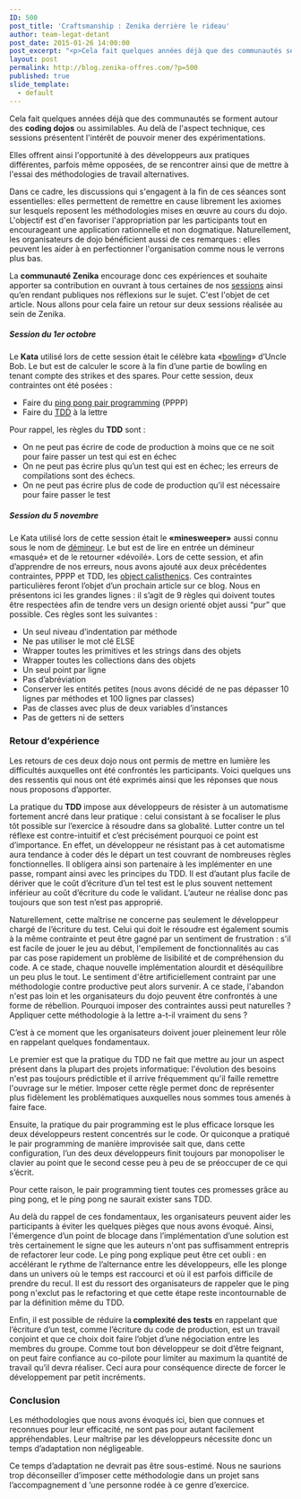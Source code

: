 ```yaml
---
ID: 500
post_title: 'Craftsmanship : Zenika derrière le rideau'
author: team-legat-detant
post_date: 2015-01-26 14:00:00
post_excerpt: "<p>Cela fait quelques années déjà que des communautés se forment autour des <strong>coding dojos</strong> ou assimilables. Au delà de l'aspect technique, ces sessions présentent l'intérêt de pouvoir mener des expérimentations.</p> <p>Elles offrent ainsi l'opportunité à des développeurs aux pratiques différentes, parfois même opposées, de se rencontrer ainsi que de mettre à l'essai des méthodologies de travail alternatives.</p>"
layout: post
permalink: http://blog.zenika-offres.com/?p=500
published: true
slide_template:
  - default
---
```

Cela fait quelques années déjà que des communautés se forment autour des <strong>coding dojos</strong> ou assimilables. Au delà de l'aspect technique, ces sessions présentent l'intérêt de pouvoir mener des expérimentations.

Elles offrent ainsi l'opportunité à des développeurs aux pratiques différentes, parfois même opposées, de se rencontrer ainsi que de mettre à l'essai des méthodologies de travail alternatives.

<!--more-->

Dans ce cadre, les discussions qui s'engagent à la fin de ces séances sont essentielles: elles permettent de remettre en cause librement les axiomes sur lesquels reposent les méthodologies mises en œuvre au cours du dojo. L'objectif est d'en favoriser l'appropriation par les participants tout en encourageant une application rationnelle et non dogmatique. Naturellement, les organisateurs de dojo bénéficient aussi de ces remarques : elles peuvent les aider à en perfectionner l'organisation comme nous le verrons plus bas.

La <strong>communauté Zenika</strong> encourage donc ces expériences et souhaite apporter sa contribution en ouvrant à tous certaines de nos <a href="http://www.meetup.com/Dev4Fun-Paris/">sessions</a> ainsi qu’en rendant publiques nos réflexions sur le sujet. C'est l'objet de cet article. Nous allons pour cela faire un retour sur deux sessions réalisée au sein de Zenika.
<h5>Session du 1er octobre</h5>
Le <strong>Kata</strong> utilisé lors de cette session était le célèbre kata «<a href="http://butunclebob.com/ArticleS.UncleBob.TheBowlingGameKata">bowling</a>» d’Uncle Bob. Le but est de calculer le score à la fin d’une partie de bowling en tenant compte des strikes et des spares. Pour cette session, deux contraintes ont été posées :
<ul>
	<li>Faire du <a href="http://c2.com/cgi/wiki?PairProgrammingPingPongPattern">ping pong pair programming</a> (PPPP)</li>
	<li>Faire du <a href="http://www.butunclebob.com/ArticleS.UncleBob.TheThreeRulesOfTdd">TDD</a> à la lettre</li>
</ul>
Pour rappel, les règles du <strong>TDD</strong> sont :
<ul>
	<li>On ne peut pas écrire de code de production à moins que ce ne soit pour faire passer un test qui est en échec</li>
	<li>On ne peut pas écrire plus qu’un test qui est en échec; les erreurs de compilations sont des échecs.</li>
	<li>On ne peut pas écrire plus de code de production qu’il est nécessaire pour faire passer le test</li>
</ul>
<h5>Session du 5 novembre</h5>
Le Kata utilisé lors de cette session était le <strong>«minesweeper»</strong> aussi connu sous le nom de <a href="http://codingdojo.org/cgi-bin/index.pl?KataMinesweeper">démineur</a>. Le but est de lire en entrée un démineur «masqué» et de le retourner «dévoilé». Lors de cette session, et afin d’apprendre de nos erreurs, nous avons ajouté aux deux précédentes contraintes, PPPP et TDD, les <a href="https://github.com/TheLadders/object-calisthenics">object calisthenics</a>. Ces contraintes particulières feront l’objet d’un prochain article sur ce blog. Nous en présentons ici les grandes lignes : il s’agit de 9 règles qui doivent toutes être respectées afin de tendre vers un design orienté objet aussi “pur” que possible. Ces règles sont les suivantes :
<ul>
	<li>Un seul niveau d’indentation par méthode</li>
	<li>Ne pas utiliser le mot clé ELSE</li>
	<li>Wrapper toutes les primitives et les strings dans des objets</li>
	<li>Wrapper toutes les collections dans des objets</li>
	<li>Un seul point par ligne</li>
	<li>Pas d’abréviation</li>
	<li>Conserver les entités petites (nous avons décidé de ne pas dépasser 10 lignes par méthodes et 100 lignes par classes)</li>
	<li>Pas de classes avec plus de deux variables d’instances</li>
	<li>Pas de getters ni de setters</li>
</ul>
<h3>Retour d’expérience</h3>
Les retours de ces deux dojo nous ont permis de mettre en lumière les difficultés auxquelles ont été confrontés les participants. Voici quelques uns des ressentis qui nous ont été exprimés ainsi que les réponses que nous nous proposons d’apporter.

La pratique du <strong>TDD</strong> impose aux développeurs de résister à un automatisme fortement ancré dans leur pratique : celui consistant à se focaliser le plus tôt possible sur l’exercice à résoudre dans sa globalité. Lutter contre un tel réflexe est contre-intuitif et c’est précisément pourquoi ce point est d’importance. En effet, un développeur ne résistant pas à cet automatisme aura tendance à coder dés le départ un test couvrant de nombreuses règles fonctionnelles. Il obligera ainsi son partenaire à les implémenter en une passe, rompant ainsi avec les principes du TDD. Il est d’autant plus facile de dériver que le coût d’écriture d’un tel test est le plus souvent nettement inférieur au coût d’écriture du code le validant. L’auteur ne réalise donc pas toujours que son test n’est pas approprié.

Naturellement, cette maîtrise ne concerne pas seulement le développeur chargé de l’écriture du test. Celui qui doit le résoudre est également soumis à la même contrainte et peut être gagné par un sentiment de frustration : s'il est facile de jouer le jeu au début, l'empilement de fonctionnalités au cas par cas pose rapidement un problème de lisibilité et de compréhension du code. A ce stade, chaque nouvelle implémentation alourdit et déséquilibre un peu plus le tout. Le sentiment d'être artificiellement contraint par une méthodologie contre productive peut alors survenir. A ce stade, l'abandon n'est pas loin et les organisateurs du dojo peuvent être confrontés à une forme de rébellion. Pourquoi imposer des contraintes aussi peut naturelles ? Appliquer cette méthodologie à la lettre a-t-il vraiment du sens ?

C’est à ce moment que les organisateurs doivent jouer pleinement leur rôle en rappelant quelques fondamentaux.

Le premier est que la pratique du TDD ne fait que mettre au jour un aspect présent dans la plupart des projets informatique: l'évolution des besoins n'est pas toujours prédictible et il arrive fréquemment qu'il faille remettre l'ouvrage sur le métier. Imposer cette règle permet donc de représenter plus fidèlement les problématiques auxquelles nous sommes tous amenés à faire face.

Ensuite, la pratique du pair programming est le plus efficace lorsque les deux développeurs restent concentrés sur le code. Or quiconque a pratiqué le pair programming de manière improvisée sait que, dans cette configuration, l’un des deux développeurs finit toujours par monopoliser le clavier au point que le second cesse peu à peu de se préoccuper de ce qui s’écrit.

Pour cette raison, le pair programming tient toutes ces promesses grâce au ping pong, et le ping pong ne saurait exister sans TDD.

Au delà du rappel de ces fondamentaux, les organisateurs peuvent aider les participants à éviter les quelques pièges que nous avons évoqué. Ainsi, l'émergence d’un point de blocage dans l’implémentation d’une solution est très certainement le signe que les auteurs n'ont pas suffisamment entrepris de refactorer leur code. Le ping pong explique peut être cet oubli : en accélérant le rythme de l’alternance entre les développeurs, elle les plonge dans un univers où le temps est raccourci et où il est parfois difficile de prendre du recul. Il est du ressort des organisateurs de rappeler que le ping pong n'exclut pas le refactoring et que cette étape reste incontournable de par la définition même du TDD.

Enfin, il est possible de réduire la<strong> complexité des tests</strong> en rappelant que l’écriture d’un test, comme l’écriture du code de production, est un travail conjoint et que ce choix doit faire l’objet d’une négociation entre les membres du groupe. Comme tout bon développeur se doit d’être feignant, on peut faire confiance au co-pilote pour limiter au maximum la quantité de travail qu’il devra réaliser. Ceci aura pour conséquence directe de forcer le développement par petit incréments.
<h3>Conclusion</h3>
Les méthodologies que nous avons évoqués ici, bien que connues et reconnues pour leur efficacité, ne sont pas pour autant facilement appréhendables. Leur maîtrise par les développeurs nécessite donc un temps d’adaptation non négligeable.

Ce temps d’adaptation ne devrait pas être sous-estimé. Nous ne saurions trop déconseiller d’imposer cette méthodologie dans un projet sans l’accompagnement d
’une personne rodée à ce genre d’exercice.